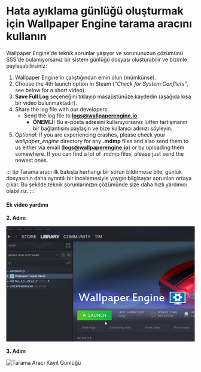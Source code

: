 # Hata ayıklama günlüğü oluşturmak için Wallpaper Engine tarama aracını kullanın

Wallpaper Engine'de teknik sorunlar yaşıyor ve sorununuzun çözümünü SSS'de bulamıyorsanız bir sistem günlüğü dosyası oluşturabilir ve bizimle paylaşabilirsiniz:

1. Wallpaper Engine'in çalıştığından emin olun (mümkünse).
2. Choose the 4th launch option in Steam (*"Check for System Conflicts"*, see below for a short video).
3. **Save Full Log** seçeneğini tıklayıp masaüstünüze kaydedin (aşağıda kısa bir video bulunmaktadır).
4. Share the log file with our developers:
    * Send the log file to **logs@wallpaperengine.io**.
        * **ÖNEMLİ:** Bu e-posta adresini kullanıyorsanız lütfen tartışmanın bir bağlantısını paylaşın ve bize kullanıcı adınızı söyleyin.
5. *Optional:* If you are experiencing crashes, please check your *wallpaper_engine* directory for any **.mdmp** files and also send them to us either via email (**logs@wallpaperengine.io**) or by uploading them somewhere. If you can find a lot of .mdmp files, please just send the newest ones.

::: tip
Tarama aracı ilk bakışta herhangi bir sorun bildirmese bile, günlük dosyasının daha ayrıntılı bir incelemesiyle yaygın bilgisayar sorunları ortaya çıkar. Bu şekilde teknik sorunlarınızın çözümünde size daha hızlı yardımcı olabiliriz.
:::

#### Ek video yardımı

**2. Adım**

![Tarama Aracı Başlatma Seçeneği](./scantoollaunch.gif)

**3. Adım**

![Tarama Aracı Kayıt Günlüğü](./scantoolsave.gif)
